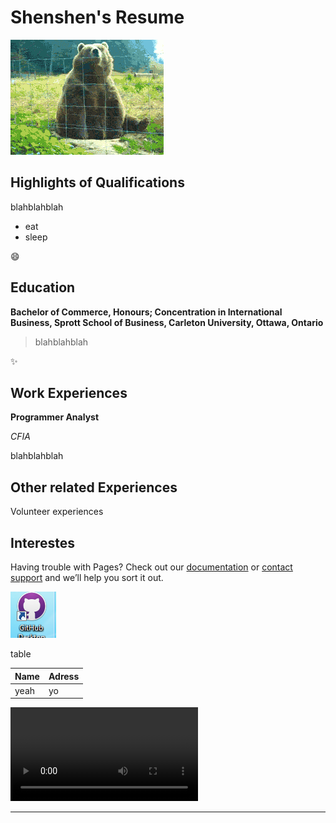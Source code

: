 # Shenshen's Resume
![hello](hello.gif)

## Highlights of Qualifications
blahblahblah
- eat
- sleep

:smile:

## Education
**Bachelor of Commerce, Honours; Concentration in International Business, Sprott School of Business, Carleton University, Ottawa, Ontario**
> blahblahblah

:sparkles: 

## Work Experiences
**Programmer Analyst**

*CFIA*

blahblahblah

## Other related Experiences
Volunteer experiences
## Interestes

Having trouble with Pages? Check out our [documentation](https://help.github.com/categories/github-pages-basics/) or [contact support](https://github.com/contact) and we’ll help you sort it out.


![pictures](samplepicture.PNG)


table

|Name         | Adress|
|-------------|-------|
|yeah         |  yo   |

![video](woods.MOV)

---

